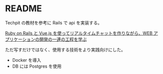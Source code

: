 # README

Techpit の教材を参考に Rails で api を実装する。

[Ruby on Rails と Vue.js を使ってリアルタイムチャットを作りながら、WEB アプリケーションの開発の一連の工程を学ぶ](https://www.techpit.jp/courses/195)

ただ写すだけではなく、使用する技術をより実践向けにした。

-   Docker を導入
-   DB には Postgres を使用
